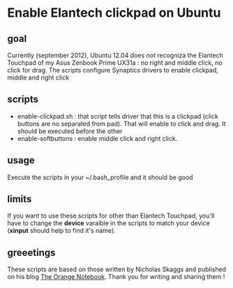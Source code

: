 Enable Elantech clickpad on Ubuntu
==================================

goal
----
Currently (september 2012), Ubuntu 12.04 does not recogniza the Elantech Touchpad of my Asus Zenbook Prime UX31a : no right and middle click, no click for drag.
The scripts configure Synaptics drivers to enable clickpad, middle and right click

scripts
-------

* enable-clickpad.sh : that script tells driver that this is a clickpad (click buttons are no separated from pad). That will enable to click and drag. It should be executed before the other
* enable-softbuttons : enable middle click and right click.

usage
-----
Execute the scripts in your ~/.bash_profile and it should be good

limits
------
If you want to use these scripts for other than Elantech Touchpad, you'll have to change the __device__ varaible in the scripts to match your device (__xinput__ should help to find it's name).


greeetings
----------
These scripts are based on those written by Nicholas Skaggs and published on his blog [The Orange Notebook](http://www.theorangenotebook.com/2012/02/call-for-testing-clickpad.html). Thank you for writing and sharing them !


